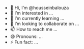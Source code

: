 - 👋 Hi, I’m @housseinbalouza
- 👀 I’m interested in ...
- 🌱 I’m currently learning ...
- 💞️ I’m looking to collaborate on ...
- 📫 How to reach me ...
- 😄 Pronouns: ...
- ⚡ Fun fact: ...

<!---
housseinbalouza/housseinbalouza is a ✨ special ✨ repository because its `README.md` (this file) appears on your GitHub profile.
You can click the Preview link to take a look at your changes.
--->
